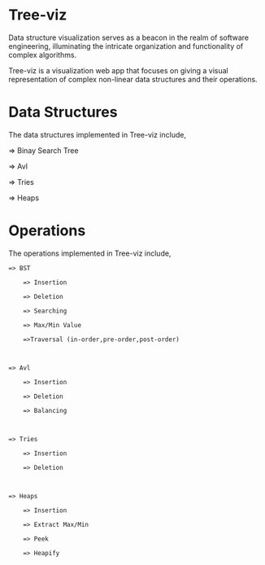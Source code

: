 # Tree-viz

Data structure visualization serves as a beacon in the realm of software engineering, illuminating the intricate organization and functionality of complex algorithms.

Tree-viz is a visualization web app that focuses on giving a visual representation of complex non-linear data structures and their operations.

# Data Structures

The data structures implemented in Tree-viz include,

  => Binay Search Tree

  => Avl
  
  => Tries
  
  => Heaps

# Operations

The operations implemented in Tree-viz include,

    => BST

        => Insertion

        => Deletion
    
        => Searching
    
        => Max/Min Value
    
        =>Traversal (in-order,pre-order,post-order)



    => Avl
    
        => Insertion
        
        => Deletion
        
        => Balancing



    => Tries
    
        => Insertion
        
        => Deletion



    => Heaps
    
        => Insertion
        
        => Extract Max/Min
        
        => Peek

        => Heapify
    

